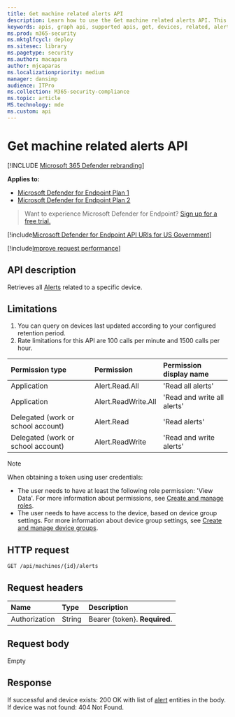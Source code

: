 ```yaml
---
title: Get machine related alerts API
description: Learn how to use the Get machine related alerts API. This API allows you to retrieve all alerts that are related to a specific device in Microsoft Defender for Endpoint.
keywords: apis, graph api, supported apis, get, devices, related, alerts
ms.prod: m365-security
ms.mktglfcycl: deploy
ms.sitesec: library
ms.pagetype: security
ms.author: macapara
author: mjcaparas
ms.localizationpriority: medium
manager: dansimp
audience: ITPro
ms.collection: M365-security-compliance
ms.topic: article
MS.technology: mde
ms.custom: api
---
```


# Get machine related alerts  API

[!INCLUDE [Microsoft 365 Defender rebranding](../../includes/microsoft-defender.md)]

**Applies to:** 
- [Microsoft Defender for Endpoint Plan 1](https://go.microsoft.com/fwlink/?linkid=2154037)
- [Microsoft Defender for Endpoint Plan 2](https://go.microsoft.com/fwlink/?linkid=2154037)

> Want to experience Microsoft Defender for Endpoint? [Sign up for a free trial.](https://signup.microsoft.com/create-account/signup?products=7f379fee-c4f9-4278-b0a1-e4c8c2fcdf7e&ru=https://aka.ms/MDEp2OpenTrial?ocid=docs-wdatp-exposedapis-abovefoldlink)

[!include[Microsoft Defender for Endpoint API URIs for US Government](../../includes/microsoft-defender-api-usgov.md)]

[!include[Improve request performance](../../includes/improve-request-performance.md)]

## API description

Retrieves all [Alerts](alerts.md) related to a specific device.

## Limitations

1. You can query on devices last updated according to your configured retention period.
2. Rate limitations for this API are 100 calls per minute and 1500 calls per hour.

Permission type|Permission|Permission display name
:---|:---|:---
Application|Alert.Read.All|'Read all alerts'
Application|Alert.ReadWrite.All|'Read and write all alerts'
Delegated (work or school account) | Alert.Read | 'Read alerts'
Delegated (work or school account) | Alert.ReadWrite | 'Read and write alerts'

> [!NOTE]
> When obtaining a token using user credentials:
>
> - The user needs to have at least the following role permission: 'View Data'. For more information about permissions, see [Create and manage roles](user-roles.md).
> - The user needs to have access to the device, based on device group settings. For more information about device group settings, see [Create and manage device groups](machine-groups.md).

## HTTP request

```http
GET /api/machines/{id}/alerts
```

## Request headers

Name|Type|Description
:---|:---|:---
Authorization | String | Bearer {token}. **Required**.

## Request body

Empty

## Response

If successful and device exists: 200 OK with list of [alert](alerts.md) entities in the body. If device was not found: 404 Not Found.
